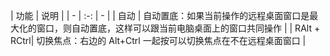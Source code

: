 
| 功能 | 说明 |
| - | :-: | - |
| 自动 | 自动置底：如果当前操作的远程桌面窗口是最大化的窗口，则自动置底，这样可以跟当前电脑桌面上的窗口共同操作 |
| RAlt + RCtrl| 切换焦点：右边的 Alt+Ctrl 一起按可以切换焦点在不在远程桌面窗口 |
